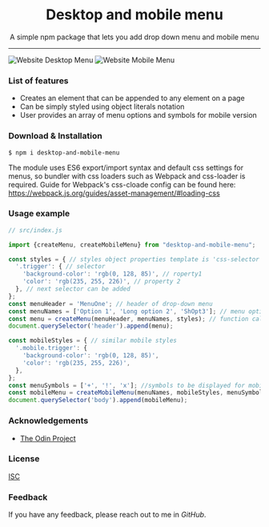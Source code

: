 <h1 align="center"> Desktop and mobile menu </h1>

<p align="center"> A simple npm package that lets you add drop down menu and mobile menu </p>

<hr/>

![Website Desktop Menu](https://imgur.com/T6YeqGf)
![Website Mobile Menu](https://imgur.com/CMnvElb)

<h3> List of features </h3>

<ul>
  <li>Creates an element that can be appended to any element on a page</li>
  <li>Can be simply styled using object literals notation</li>
  <li>User provides an array of menu options and symbols for mobile version </li>
</ul>

<h3> Download & Installation </h3>

```shell
$ npm i desktop-and-mobile-menu
```
The module uses ES6 export/import syntax and default css settings for menus, so bundler with css loaders such as Webpack and css-loader is required.
Guide for Webpack's css-cloade config can be found here: https://webpack.js.org/guides/asset-management/#loading-css

<h3>Usage example</h3>

```js
// src/index.js

import {createMenu, createMobileMenu} from "desktop-and-mobile-menu";

const styles = { // styles object properties template is 'css-selector': {'css-property': 'property-value', 'another-css-property': 'another-value'}
  '.trigger': { // selector
    'background-color': 'rgb(0, 128, 85)', // roperty1
    'color': 'rgb(235, 255, 226)', // property 2
  }, // next selector can be added
};
const menuHeader = 'MenuOne'; // header of drop-down menu
const menuNames = ['Option 1', 'Long option 2', 'ShOpt3']; // menu options' names
const menu = createMenu(menuHeader, menuNames, styles); // function call
document.querySelector('header').append(menu);

const mobileStyles = { // similar mobile styles
  '.mobile.trigger': {
    'background-color': 'rgb(0, 128, 85)',
    'color': 'rgb(235, 255, 226)',
  },
};
const menuSymbols = ['+', '!', 'x']; //symbols to be displayed for mobile menu
const mobileMenu = createMobileMenu(menuNames, mobileStyles, menuSymbols);
document.querySelector('body').append(mobileMenu);

```

<h3>Acknowledgements</h3>

- [The Odin Project](https://www.theodinproject.com/)

<h3>License</h3>

[ISC](https://opensource.org/licenses/ISC)

<h3>Feedback</h3>
<p>If you have any feedback, please reach out to me in <i>GitHub</i>.</p>

